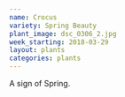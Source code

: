 ```yaml
---
name: Crocus
variety: Spring Beauty
plant_image: dsc_0306_2.jpg
week_starting: 2018-03-29
layout: plants 
categories: plants 
---
```

A sign of Spring.